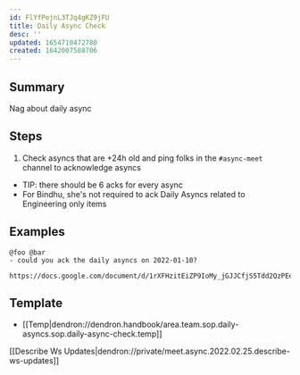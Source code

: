 ```yaml
---
id: FlYfPejnL3TJq4gKZ9jFU
title: Daily Async Check
desc: ''
updated: 1654710472780
created: 1642007588706
---
```


## Summary
Nag about daily async

## Steps
1. Check asyncs that are +24h old and ping folks in the `#async-meet` channel to acknowledge asyncs
- TIP: there should be 6 acks for every async
- For Bindhu, she's not required to ack Daily Asyncs related to Engineering only items
## Examples
```
@foo @bar
- could you ack the daily asyncs on 2022-01-10?

https://docs.google.com/document/d/1rXFHzitEiZP9IoMy_jGJJCfjS5Tdd2QzPEe5ydfPIe0/edit#
```

## Template
- [[Temp|dendron://dendron.handbook/area.team.sop.daily-asyncs.sop.daily-async-check.temp]]

[[Describe Ws Updates|dendron://private/meet.async.2022.02.25.describe-ws-updates]]
